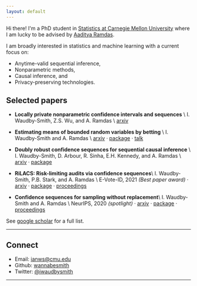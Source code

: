 ```yaml
---
layout: default
---
```


Hi there! I'm a PhD student in [Statistics at Carnegie Mellon University](http://stat.cmu.edu/) where I am lucky to be advised by [Aaditya Ramdas](http://www.stat.cmu.edu/~aramdas/).

I am broadly interested in statistics and machine learning with a current focus on:
* Anytime-valid sequential inference,
* Nonparametric methods,
* Causal inference, and
* Privacy-preserving technologies.

## Selected papers


- **Locally private nonparametric confidence intervals and sequences** \\
    I. Waudby-Smith, Z.S. Wu, and A. Ramdas \\
    [arxiv](https://arxiv.org/abs/2202.08728) 

- **Estimating means of bounded random variables by betting** \\
	I. Waudby-Smith and A. Ramdas \\
    [arxiv](https://arxiv.org/abs/2010.09686) · [package](https://github.com/WannabeSmith/confseq) · [talk](https://www.youtube.com/watch?v=p3iFHpU8Vkw)

- **Doubly robust confidence sequences for sequential causal inference** \\
    I. Waudby-Smith, D. Arbour, R. Sinha, E.H. Kennedy, and A. Ramdas \\
    [arxiv](https://arxiv.org/abs/2103.06476) · [package](https://github.com/WannabeSmith/drconfseq) 

- **RiLACS: Risk-limiting audits via confidence sequences**\\
	I. Waudby-Smith, P.B. Stark, and A. Ramdas \\
    E-Vote-ID, 2021 _(Best paper award)_ ·
    [arxiv](https://arxiv.org/abs/2107.11323) ·
    [package](https://github.com/WannabeSmith/RiLACS) ·
    [proceedings](https://link.springer.com/chapter/10.1007/978-3-030-86942-7_9)

- **Confidence sequences for sampling without replacement**\\
	I. Waudby-Smith and A. Ramdas \\
    NeurIPS, 2020 _(spotlight)_ ·
    [arxiv](https://arxiv.org/abs/2006.04347) ·
    [package](https://github.com/WannabeSmith/confseq) ·
    [proceedings](https://proceedings.neurips.cc/paper/2020/hash/e96c7de8f6390b1e6c71556e4e0a4959-Abstract.html) 

See [google scholar](https://scholar.google.com/citations?user=FnyNlFAAAAAJ&hl=en&oi=ao) for a full list.

--- 

## Connect 

* Email: [ianws@cmu.edu](mailto:ianws@cmu.edu)
* Github: [wannabesmith](https://github.com/wannabesmith)
* Twitter: [@iwaudbysmith](https://twitter.com/iwaudbysmith)

---

